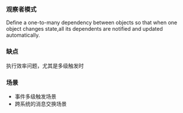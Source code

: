 ### 观察者模式
Define a one-to-many dependency between objects so that when one object changes state,all its dependents are notified and updated automatically.

### 缺点
执行效率问题，尤其是多级触发时

### 场景
- 事件多级触发场景
- 跨系统的消息交换场景
